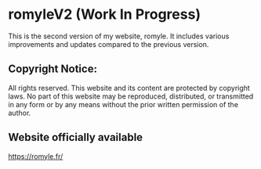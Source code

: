 ﻿# romyleV2 (Work In Progress)

This is the second version of my website, romyle. It includes various improvements and updates compared to the previous version.

## Copyright Notice:
All rights reserved. This website and its content are protected by copyright laws. No part of this website may be reproduced, distributed, or transmitted in any form or by any means without the prior written permission of the author.

## Website officially available

https://romyle.fr/
